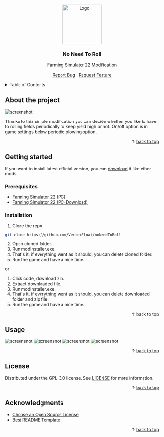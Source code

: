 <div id="top"></div>
<br/>
<div align="center">
  <a href="https://github.com/VertexFloat/noNeedToRoll">
    <img src="screenshots/icon.png" alt="Logo" width="128" height="128">
  </a>
  <h3>No Need To Roll</h3>
  <p>
    Farming Simulator 22 Modification
    <br/>
    <br/>
    <a href="https://github.com/VertexFloat/noNeedToRoll/issues">Report Bug</a>
    ·
    <a href="https://github.com/VertexFloat/noNeedToRoll/issues">Request Feature</a>
  </p>
</div>
<details>
  <summary>Table of Contents</summary>
  <ol>
    <li>
      <a href="#about-the-project">About The Project</a>
    </li>
    <li>
      <a href="#getting-started">Getting Started</a>
      <ul>
        <li>
          <a href="#prerequisites">Prerequisites</a>
        </li>
        <li>
          <a href="#installation">Installation</a>
        </li>
      </ul>
    </li>
    <li>
      <a href="#usage">Usage</a>
    </li>
    <li>
      <a href="#license">License</a>
    </li>
    <li>
      <a href="#acknowledgments">Acknowledgments</a>
    </li>
  </ol>
</details>

## About the project

<img src="screenshots/screenShot (1).png" alt="screenshot">

Thanks to this simple modification you can decide whether you like to have to rolling fields periodically to keep yield high or not. On/off option is in game settings below periodic plowing option.

<p align="right">&#x2191 <a href="#top">back to top</a></p>

## Getting started

If you want to install latest official version, you can [download](https://www.farming-simulator.com/mod.php?&mod_id=271962&title=fs2022) it like other mods.
<br/>

### Prerequisites

- [Farming Simulator 22 (PC)](https://www.farming-simulator.com/buy-now.php?platform=pc&code=VertexFloat)
- [Farming Simulator 22 (PC-Download)](https://www.farming-simulator.com/buy-now.php?platform=pcdigital&code=VertexFloat)

### Installation

1. Clone the repo

```sh
git clone https://github.com/VertexFloat/noNeedToRoll
```

2. Open cloned folder.
3. Run modInstaller.exe.
4. That's it, if everything went as it should, you can delete cloned folder.
5. Run the game and have a nice time.

or

1. Click code, download zip.
2. Extract downloaded file.
3. Run modInstaller.exe.
4. That's it, if everything went as it should, you can delete downloaded folder and zip file.
5. Run the game and have a nice time.

<p align="right">&#x2191 <a href="#top">back to top</a></p>

## Usage

<img src="screenshots/screenShot (2).png" alt="screenshot">
<img src="screenshots/screenShot (3).png" alt="screenshot">
<img src="screenshots/screenShot (4).png" alt="screenshot">
<img src="screenshots/screenShot (5).png" alt="screenshot">

<p align="right">&#x2191 <a href="#top">back to top</a></p>

## License

Distributed under the GPL-3.0 license. See [LICENSE](https://github.com/VertexFloat/noNeedToRoll/blob/main/LICENSE) for more information.

<p align="right">&#x2191 <a href="#top">back to top</a></p>

## Acknowledgments

- [Choose an Open Source License](https://choosealicense.com)
- [Best README Template](https://github.com/othneildrew/Best-README-Template)

<p align="right">&#x2191 <a href="#top">back to top</a></p>
